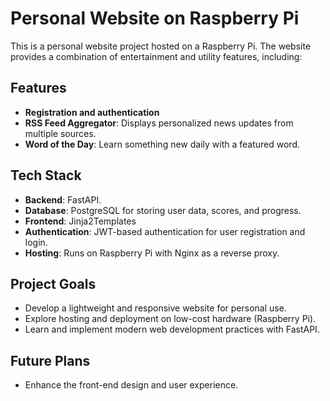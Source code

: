 # Personal Website on Raspberry Pi

This is a personal website project hosted on a Raspberry Pi. The website provides a combination of entertainment and utility features, including:

## Features
- **Registration and authentication**
- **RSS Feed Aggregator**: Displays personalized news updates from multiple sources.
- **Word of the Day**: Learn something new daily with a featured word.

## Tech Stack
- **Backend**: FastAPI.
- **Database**: PostgreSQL for storing user data, scores, and progress.
- **Frontend**: Jinja2Templates
- **Authentication**: JWT-based authentication for user registration and login.
- **Hosting**: Runs on Raspberry Pi with Nginx as a reverse proxy.

## Project Goals
- Develop a lightweight and responsive website for personal use.
- Explore hosting and deployment on low-cost hardware (Raspberry Pi).
- Learn and implement modern web development practices with FastAPI.

## Future Plans
- Enhance the front-end design and user experience.


